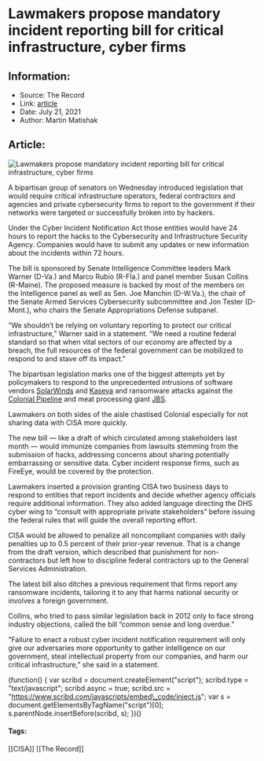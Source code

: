 # Lawmakers propose mandatory incident reporting bill for critical infrastructure, cyber firms
### 

## Information:
+ Source: The Record
+ Link: [article](https://therecord.media/lawmakers-propose-mandatory-incident-reporting-bill-for-critical-infrastructure-cyber-firms/)
+ Date: July 21, 2021
+ Author: Martin Matishak


## Article:
![Lawmakers propose mandatory incident reporting bill for critical infrastructure, cyber firms](https://therecord.media/wp-content/uploads/2021/07/moshed-07-21-10-15-36-e1626877061985.png)

A bipartisan group of senators on Wednesday introduced legislation that would require critical infrastructure operators, federal contractors and agencies and private cybersecurity firms to report to the government if their networks were targeted or successfully broken into by hackers.


Under the Cyber Incident Notification Act those entities would have 24 hours to report the hacks to the Cybersecurity and Infrastructure Security Agency. Companies would have to submit any updates or new information about the incidents within 72 hours.


The bill is sponsored by Senate Intelligence Committee leaders Mark Warner (D-Va.) and Marco Rubio (R-Fla.) and panel member Susan Collins (R-Maine). The proposed measure is backed by most of the members on the Intelligence panel as well as Sen. Joe Manchin (D-W.Va.), the chair of the Senate Armed Services Cybersecurity subcommittee and Jon Tester (D-Mont.), who chairs the Senate Appropriations Defense subpanel.


“We shouldn’t be relying on voluntary reporting to protect our critical infrastructure,” Warner said in a statement. “We need a routine federal standard so that when vital sectors of our economy are affected by a breach, the full resources of the federal government can be mobilized to respond to and stave off its impact.”


The bipartisan legislation marks one of the biggest attempts yet by policymakers to respond to the unprecedented intrusions of software vendors [SolarWinds](https://therecord.media/attacks-on-solarwinds-servers-also-linked-to-chinese-threat-actor/) and [Kaseya](https://therecord.media/revil-ransomware-executes-supply-chain-attack-via-malicious-kaseya-update/) and ransomware attacks against the [Colonial Pipeline](https://therecord.media/fbi-colonial-pipeline-was-hit-with-darkside-ransomware/) and meat processing giant [JBS](https://therecord.media/jbs-ransomware-attack-likely-came-from-a-russian-group-white-house-says/). 


Lawmakers on both sides of the aisle chastised Colonial especially for not sharing data with CISA more quickly.


The new bill — like a draft of which circulated among stakeholders last month — would immunize companies from lawsuits stemming from the submission of hacks, addressing concerns about sharing potentially embarrassing or sensitive data. Cyber incident response firms, such as FireEye, would be covered by the protection.


Lawmakers inserted a provision granting CISA two business days to respond to entities that report incidents and decide whether agency officials require additional information. They also added language directing the DHS cyber wing to “consult with appropriate private stakeholders” before issuing the federal rules that will guide the overall reporting effort.


CISA would be allowed to penalize all noncompliant companies with daily penalties up to 0.5 percent of their prior-year revenue. That is a change from the draft version, which described that punishment for non-contractors but left how to discipline federal contractors up to the General Services Administration.


The latest bill also ditches a previous requirement that firms report any ransomware incidents, tailoring it to any that harms national security or involves a foreign government.


Collins, who tried to pass similar legislation back in 2012 only to face strong industry objections, called the bill “common sense and long overdue.”


“Failure to enact a robust cyber incident notification requirement will only give our adversaries more opportunity to gather intelligence on our government, steal intellectual property from our companies, and harm our critical infrastructure,” she said in a statement.



 (function() { var scribd = document.createElement("script"); scribd.type = "text/javascript"; scribd.async = true; scribd.src = "https://www.scribd.com/javascripts/embed\_code/inject.js"; var s = document.getElementsByTagName("script")[0]; s.parentNode.insertBefore(scribd, s); })() 




#### Tags:
[[CISA]] [[The Record]]
